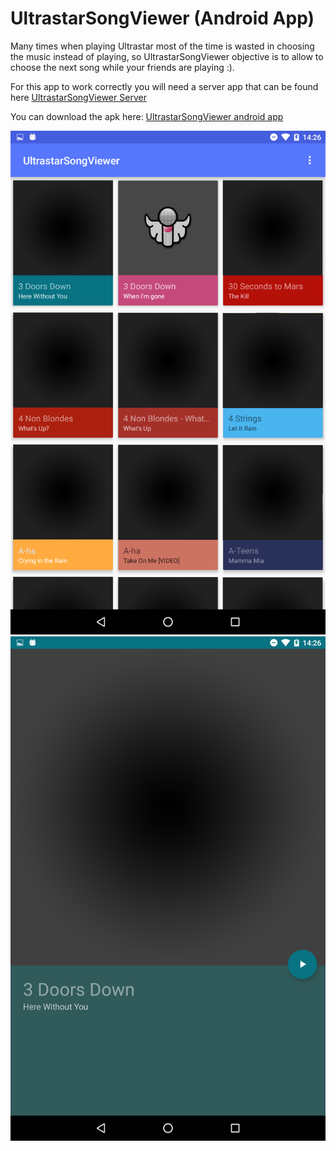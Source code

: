 UltrastarSongViewer (Android App)
=================================

Many times when playing Ultrastar most of the time is wasted in choosing the music instead of playing, so UltrastarSongViewer objective is to allow to choose the next song while your friends are playing :).

For this app to work correctly you will need a server app that can be found here [UltrastarSongViewer Server](https://github.com/amng/UltrastarSongViewer-Server-)

You can download the apk here: [UltrastarSongViewer android app](apk/app-debug.apk?raw=true)



![UltrastarSongViewer android app screenshot 1](screenshots/1.png?raw=true)
![UltrastarSongViewer android app screenshot 2](screenshots/2.png?raw=true)
